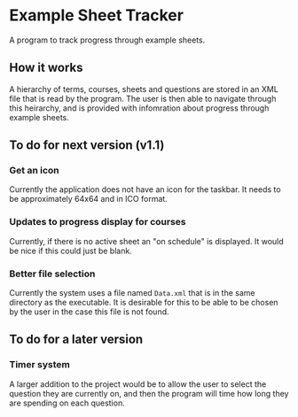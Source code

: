 # Example Sheet Tracker

A program to track progress through example sheets.

## How it works

A hierarchy of terms, courses, sheets and questions are stored in an XML file that is read by the program. The user is then able to navigate through this heirarchy, and is provided with infomration about progress through example sheets.

## To do for next version (v1.1)

### Get an icon

Currently the application does not have an icon for the taskbar. It needs to be approximately 64x64 and in ICO format.

### Updates to progress display for courses

Currently, if there is no active sheet an "on schedule" is displayed. It would be nice if this could just be blank.

### Better file selection

Currently the system uses a file named `Data.xml` that is in the same directory as the executable. It is desirable for this to be able to be chosen by the user in the case this file is not found.

## To do for a later version
### Timer system

A larger addition to the project would be to allow the user to select the question they are currently on, and then the program will time how long  they are spending on each question.
